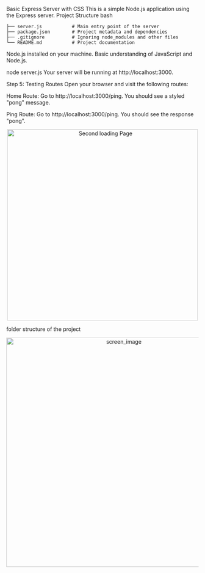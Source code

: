 Basic Express Server with CSS
This is a simple Node.js application using the Express server.
Project Structure
bash
`````````````````
├── server.js           # Main entry point of the server
├── package.json        # Project metadata and dependencies
├── .gitignore          # Ignoring node_modules and other files
└── README.md           # Project documentation
``````````````````

Node.js installed on your machine.
Basic understanding of JavaScript and Node.js.


node server.js
Your server will be running at http://localhost:3000.

Step 5: Testing Routes
Open your browser and visit the following routes:

Home Route:
Go to http://localhost:3000/ping.
You should see a styled "pong" message.

Ping Route:
Go to http://localhost:3000/ping.
You should see the response "pong".

<p align="center">
  <img src="https://github.com/ashish8513/basic-express-server/blob/main/Screenshot%202024-10-06%20010208.png" width="500" alt="Second loading Page">
</p>


folder structure of the project 
<p align="center" >
   <img  src="https://github.com/ashish8513/basic-express-server/blob/main/Screenshot%20(6).png" width="600" alt="screen_image"/>
</p>

